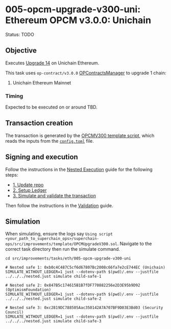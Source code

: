 # 005-opcm-upgrade-v300-uni: Ethereum OPCM v3.0.0: Unichain

Status: TODO

## Objective

Executes [Upgrade 14](https://gov.optimism.io/t/upgrade-proposal-14-isthmus-l1-contracts-mt-cannon/9796) on Unichain Ethereum.

This task uses `op-contract/v3.0.0` [OPContractsManager](https://github.com/ethereum-optimism/optimism/blob/op-contracts/v3.0.0-rc.2/packages/contracts-bedrock/src/L1/OPContractsManager.sol) to upgrade 1 chain:

1. Unichain Ethereum Mainnet

### Timing

Expected to be executed on or around TBD.

## Transaction creation

The transaction is generated by the [OPCMV300 template script](../../../template/OPCMUpgradeV300.sol),
which reads the inputs from the [`config.toml`](./config.toml) file.

## Signing and execution

Follow the instructions in the [Nested Execution](../../../NESTED.md) guide for the following steps:

- [1. Update repo](../../../NESTED.md#1-update-repo)
- [2. Setup Ledger](../../../NESTED.md#2-setup-ledger)
- [3. Simulate and validate the transaction](../../../NESTED.md#3-simulate-and-validate-the-transaction)

Then follow the instructions in the [Validation](./VALIDATION.md) guide.

## Simulation

When simulating, ensure the logs say `Using script <your_path_to_superchain_ops>/superchain-ops/src/improvements/template/OPCMUpgradeV300.sol`.
Navigate to the correct task directory then run the simulate command.

```
cd src/improvements/tasks/eth/005-opcm-upgrade-v300-uni

# Nested safe 1: 0xb0c4C487C5cf6d67807Bc2008c66fa7e2cE744EC (Unichain)
SIMULATE_WITHOUT_LEDGER=1 just --dotenv-path $(pwd)/.env --justfile ../../../nested.just simulate child-safe-1

# Nested safe 2: 0x847B5c174615B1B7fDF770882256e2D3E95b9D92 (OptimismFoundation)
SIMULATE_WITHOUT_LEDGER=1 just --dotenv-path $(pwd)/.env --justfile ../../../nested.just simulate child-safe-2

# Nested safe 3: 0xc2819DC788505Aac350142A7A707BF9D03E3Bd03 (Security Council)
SIMULATE_WITHOUT_LEDGER=1 just --dotenv-path $(pwd)/.env --justfile ../../../nested.just simulate child-safe-3
```
